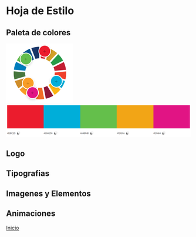 # Hoja de Estilo
## Paleta de colores
![](extraccionColores.PNG)
![](paletaColores.PNG)

## Logo

## Tipografias

## Imagenes y Elementos

## Animaciones

[Inicio](README.md)
